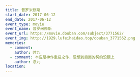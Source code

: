 ```yaml
---
title: 普罗米修斯
start_date: 2017-06-12
end_date: 2017-06-12
event_type: movie
event_name: 普罗米修斯
event_url: https://movie.douban.com/subject/3771562/
event_img: http://1929.lufeihaidao.top/douban_3771562.png
memories:
  - comment: 
    author: 时九
  - comment: 本应是神作重启之作，没想到后面的契约没跟上
    author: 念九
location: 
---
```

